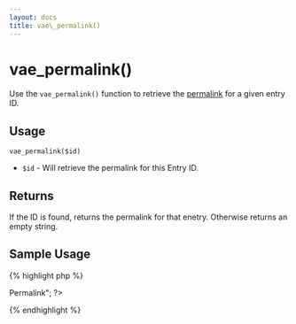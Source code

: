 ```yaml
---
layout: docs
title: vae\_permalink()
---
```


# vae\_permalink()

Use the `vae_permalink()` function to retrieve the
[permalink](/permalinks/) for a given entry ID.

## Usage

`vae_permalink($id)`

-   `$id` - Will retrieve the permalink for this Entry ID.

## Returns

If the ID is found, returns the permalink for that enetry. Otherwise
returns an empty string.

## Sample Usage

{% highlight php %}
<?php
// Link user to Article's permalink
$permalink = vae_permalink($article_id);
echo "<a href='$permalink'>Permalink</a>"; 
?>
{% endhighlight %}
